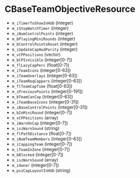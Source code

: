 # CBaseTeamObjectiveResource

* `m_iTimerToShowInHUD` (integer)
* `m_iStopWatchTimer` (integer)
* `m_iNumControlPoints` (integer)
* `m_bPlayingMiniRounds` (integer)
* `m_bControlPointsReset` (integer)
* `m_iUpdateCapHudParity` (integer)
* `m_vCPPositions` (vector)
* `m_bCPIsVisible` (integer[0-7])
* `m_flLazyCapPerc` (float[0-7])
* `m_iTeamIcons` (integer[0-63])
* `m_iTeamOverlays` (integer[0-63])
* `m_iTeamReqCappers` (integer[0-63])
* `m_flTeamCapTime` (float[0-63])
* `m_iPreviousPoints` (integer[0-191])
* `m_bTeamCanCap` (integer[0-63])
* `m_iTeamBaseIcons` (integer[0-31])
* `m_iBaseControlPoints` (integer[0-31])
* `m_bInMiniRound` (integer[0-7])
* `m_vCPPositions` (array)
* `m_iWarnOnCap` (integer[0-7])
* `m_iszWarnSound` (string)
* `m_flPathDistance` (float[0-7])
* `m_iNumTeamMembers` (integer[0-63])
* `m_iCappingTeam` (integer[0-7])
* `m_iTeamInZone` (integer[0-7])
* `m_bBlocked` (integer[0-7])
* `m_iszWarnSound` (array)
* `m_iOwner` (integer[0-7])
* `m_pszCapLayoutInHUD` (string)